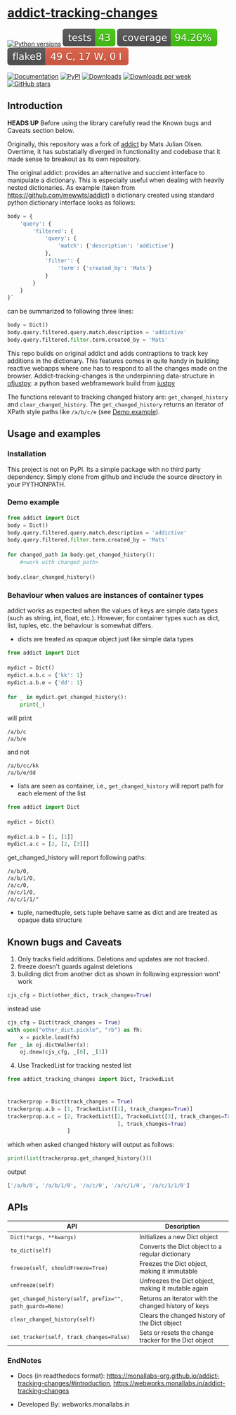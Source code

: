 # [addict-tracking-changes](https://github.com/Monallabs-org/addict-tracking-changes)


[![Python versions](https://img.shields.io/badge/Python-3.11-green)](https://pypi.python.org/pypi/addict-tracking-changes)
[![Tests Status](https://github.com/ofjustpy/addict-tracking-changes/blob/main/badge_tests.svg)](https://github.com/ofjustpy/addict-tracking-changes/actions)
[![Coverage Status](https://github.com/ofjustpy/addict-tracking-changes/blob/main/badge_coverage.svg)](https://github.com/ofjustpy/addict-tracking-changes/actions)
[![Flake8 Status](https://github.com/ofjustpy/addict-tracking-changes/blob/main/badge_flake8.svg)](https://github.com/ofjustpy/addict-tracking-changes/actions)

[![Documentation](https://img.shields.io/badge/doc-latest-blue.svg)](https://ofjustpy.github.io/addict-tracking-changes/)
[![PyPI](https://img.shields.io/pypi/v/addict-tracking-changes.svg)](https://pypi.python.org/pypi/addict-tracking-changes)
[![Downloads](https://pepy.tech/badge/addict-tracking-changes)](https://pepy.tech/project/addict-tracking-changes)
[![Downloads per week](https://pepy.tech/badge/addict-tracking-changes/week)](https://pepy.tech/project/addict-tracking-changes)
[![GitHub stars](https://img.shields.io/github/stars/ofjustpy/addict-tracking-changes.svg)](https://github.com/ofjustpy/addict-tracking-changes/stargazers)


## Introduction

**HEADS UP** 
Before using the library carefully read the Known bugs and Caveats section below. 


Originally, this repository was a fork of [addict](https://github.com/mewwts/addict) by Mats Julian Olsen.
Overtime, it has substatially diverged in functionality and codebase that it made
sense to breakout as its own repository. 

The original addict:  provides an alternative and succient interface to manipulate a dictionary. This is especially
useful when dealing with heavily nested dictionaries. As example (taken from https://github.com/mewwts/addict)
a dictionary created using standard python dictionary interface looks as follows:
```python
body = {
    'query': {
        'filtered': {
            'query': {
                'match': {'description': 'addictive'}
            },
            'filter': {
                'term': {'created_by': 'Mats'}
            }
        }
    }
}`

``` 
can be summarized to following three lines:

```python
body = Dict()
body.query.filtered.query.match.description = 'addictive'
body.query.filtered.filter.term.created_by = 'Mats'
```

This repo builds on original addict and adds contraptions to track key additions in the dictionary.
This features comes in quite handy in building reactive webapps where one has to respond 
to all the changes made on the browser. Addict-tracking-changes is the underpinning
data-structure in [ofjustpy](https://github.com/Monallabs-org/ofjustpy): a python based webframework build from [justpy](https://github.com/justpy-org/justpy)
 
The functions relevant to tracking changed history are:
`get_changed_history` and `clear_changed_history`. 
The `get_changed_history` returns an iterator of XPath style paths like `/a/b/c/e` (see [Demo example](#demo-example)). 

## Usage and examples

### Installation
This project is not on PyPI. Its a simple package with no third party dependency. 
Simply clone from github and include the source directory in your PYTHONPATH. 

### Demo example

```python
from addict import Dict
body = Dict()
body.query.filtered.query.match.description = 'addictive'
body.query.filtered.filter.term.created_by = 'Mats'

for changed_path in body.get_changed_history():
    #<work with changed_path>

body.clear_changed_history()
```

### Behaviour when values are instances of container types 
addict works as expected when the values of keys are simple data types (such as string, int, float, etc.). However, for container types such as dict, list, tuples, etc. the behaviour is somewhat differs. 

* dicts are treated as opaque object just like simple data types

```python
from addict import Dict

mydict = Dict()
mydict.a.b.c = {'kk': 1}
mydict.a.b.e = {'dd': 1}

for _ in mydict.get_changed_history():
    print(_) 
```
will print
```
/a/b/c
/a/b/e
```
and not 
```
/a/b/cc/kk
/a/b/e/dd
```

* lists
are seen as container, i.e., `get_changed_history` will report path for each element of
the list 

```python
from addict import Dict

mydict = Dict()

mydict.a.b = [1, [1]]
mydict.a.c = [2, [2, [3]]]
```
get_changed_history will report following paths:
```
/a/b/0,
/a/b/1/0,
/a/c/0,
/a/c/1/0,
/a/c/1/1/"
```

* tuple, namedtuple, sets
tuple  behave same as dict and are treated as opaque data structure


## Known bugs and Caveats
1. Only tracks  field additions.  Deletions and updates are not tracked. 
2. freeze doesn't guards against deletions
3. building dict from another dict as shown in following expression wont' work
```python
cjs_cfg = Dict(other_dict, track_changes=True)
```
instead use
```python 
cjs_cfg = Dict(track_changes = True)
with open("other_dict.pickle", "rb") as fh:
    x = pickle.load(fh)
for _ in oj.dictWalker(x):
    oj.dnew(cjs_cfg, _[0], _[1])

```
4. Use TrackedList for tracking nested list

```python
from addict_tracking_changes import Dict, TrackedList


trackerprop = Dict(track_changes = True)
trackerprop.a.b = [1, TrackedList([1], track_changes=True)]
trackerprop.a.c = [2, TrackedList([2, TrackedList([3], track_changes=True)
                                   ], track_changes=True)
                   ]
```
which when asked changed history will output as follows:
```python
print(list(trackerprop.get_changed_history()))
```
output
```bash
['/a/b/0', '/a/b/1/0', '/a/c/0', '/a/c/1/0', '/a/c/1/1/0']
```


## APIs
| API                                                  | Description                                        |
|------------------------------------------------------|----------------------------------------------------|
| `Dict(*args, **kwargs)`                              | Initializes a new Dict object                      |
| `to_dict(self)`                                      | Converts the Dict object to a regular dictionary   |
| `freeze(self, shouldFreeze=True)`                    | Freezes the Dict object, making it immutable       |
| `unfreeze(self)`                                     | Unfreezes the Dict object, making it mutable again |
| `get_changed_history(self, prefix="", path_guards=None)` | Returns an iterator with the changed history of keys |
| `clear_changed_history(self)`                        | Clears the changed history of the Dict object      |
| `set_tracker(self, track_changes=False)`             | Sets or resets the change tracker for the Dict object |



### EndNotes
- Docs (in readthedocs format): https://monallabs-org.github.io/addict-tracking-changes/#introduction, https://webworks.monallabs.in/addict-tracking-changes

- Developed By: webworks.monallabs.in

